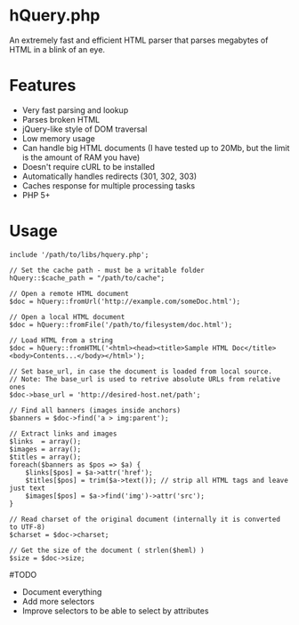hQuery.php
==========

An extremely fast and efficient HTML parser that parses megabytes of HTML in a blink of an eye.

# Features

  - Very fast parsing and lookup  
  - Parses broken HTML
  - jQuery-like style of DOM traversal
  - Low memory usage
  - Can handle big HTML documents (I have tested up to 20Mb, but the limit is the amount of RAM you have)
  - Doesn't require cURL to be installed
  - Automatically handles redirects (301, 302, 303)
  - Caches response for multiple processing tasks
  - PHP 5+
  
  
# Usage
  
    include '/path/to/libs/hquery.php';
  
    // Set the cache path - must be a writable folder
    hQuery::$cache_path = "/path/to/cache";

    // Open a remote HTML document
    $doc = hQuery::fromUrl('http://example.com/someDoc.html');
  
    // Open a local HTML document
    $doc = hQuery::fromFile('/path/to/filesystem/doc.html');
  
    // Load HTML from a string
    $doc = hQuery::fromHTML('<html><head><title>Sample HTML Doc</title><body>Contents...</body></html>');
  
    // Set base_url, in case the document is loaded from local source.
    // Note: The base_url is used to retrive absolute URLs from relative ones
    $doc->base_url = 'http://desired-host.net/path';
  
    // Find all banners (images inside anchors)
    $banners = $doc->find('a > img:parent');
  
    // Extract links and images
    $links  = array();
    $images = array();
    $titles = array();
    foreach($banners as $pos => $a) {
        $links[$pos] = $a->attr('href');
        $titles[$pos] = trim($a->text()); // strip all HTML tags and leave just text
        $images[$pos] = $a->find('img')->attr('src');
    }
  
    // Read charset of the original document (internally it is converted to UTF-8)
    $charset = $doc->charset;
  
    // Get the size of the document ( strlen($heml) )
    $size = $doc->size;
  
  
#TODO

  - Document everything
  - Add more selectors
  - Improve selectors to be able to select by attributes

